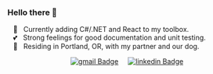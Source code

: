 ### Hello there 👋


&nbsp;&nbsp;&nbsp;🌱 &nbsp; Currently adding C#/.NET and React to my toolbox.\
&nbsp;&nbsp;&nbsp;💕 &nbsp; Strong feelings for good documentation and unit testing.\
&nbsp;&nbsp;&nbsp;🍄 &nbsp; Residing in Portland, OR, with my partner and our dog.

<p align="center">
  <a href="mailto:joey.palchak@gmail.com?subject=Hello%20Joey"><img alt="gmail Badge" src="https://img.shields.io/badge/GMAIL-EA4335?logo=gmail&logoColor=white"></a>&nbsp;&nbsp;&nbsp;&nbsp;
  <a href="https://www.linkedin.com/in/joey-palchak"><img alt="linkedin Badge" src="https://img.shields.io/badge/LINKEDIN-0A66C2?logo=linkedin&logoColor=white"></a>&nbsp;&nbsp;&nbsp;&nbsp;
</p>

